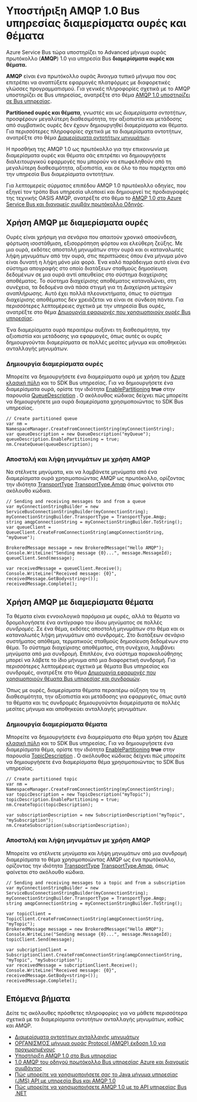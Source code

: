 <properties 
    pageTitle="Υποστήριξη AMQP 1.0 για Bus υπηρεσίας διαμερίσματα ουρές και θέματα | Microsoft Azure" 
    description="Μάθετε πώς να χρησιμοποιείτε τις ουρές για προχωρημένους μήνυμα ουράς Protocol (AMQP) 1.0 με υπηρεσία Bus διαμερίσματα και θέματα." 
    services="service-bus" 
    documentationCenter=".net" 
    authors="hillaryc" 
    manager="timlt" 
    editor=""/>

<tags 
    ms.service="service-bus" 
    ms.workload="na" 
    ms.tgt_pltfrm="na" 
    ms.devlang="multiple" 
    ms.topic="article" 
    ms.date="10/14/2016" 
    ms.author="hillaryc;sethm"/>

# <a name="amqp-10-support-for-service-bus-partitioned-queues-and-topics"></a>Υποστήριξη AMQP 1.0 Bus υπηρεσίας διαμερίσματα ουρές και θέματα 

Azure Service Bus τώρα υποστηρίζει το Advanced μήνυμα ουράς πρωτόκολλο (**AMQP**) 1.0 για υπηρεσία Bus **διαμερίσματα ουρές και θέματα.**

**AMQP** είναι ένα πρωτόκολλο ουράς Άνοιγμα τυπικό μήνυμα που σας επιτρέπει να αναπτύξετε εφαρμογές πλατφόρμες με διαφορετικές γλώσσες προγραμματισμού. Για γενικές πληροφορίες σχετικά με το AMQP υποστηρίζει σε Bus υπηρεσίας, ανατρέξτε στο θέμα [AMQP 1.0 υποστηρίζει σε Bus υπηρεσίας](service-bus-amqp-overview.md).

**Partitioned ουρές και θέματα**, γνωστές και ως *διαμερίσματα οντοτήτων*, προσφέρουν μεγαλύτερη διαθεσιμότητα, την αξιοπιστία και μετάδοσης από συμβατικός ουρές δεν έχουν δημιουργηθεί διαμερίσματα και θέματα. Για περισσότερες πληροφορίες σχετικά με τα διαμερίσματα οντοτήτων, ανατρέξτε στο θέμα [Διαμερίσματα οντοτήτων μηνυμάτων](service-bus-partitioning.md).

Η προσθήκη της AMQP 1.0 ως πρωτόκολλο για την επικοινωνία με διαμερίσματα ουρές και θέματα σάς επιτρέπει να δημιουργήσετε διαλειτουργικού εφαρμογές που μπορούν να επωφεληθούν από τη μεγαλύτερη διαθεσιμότητα, αξιοπιστία, και σε όλο το που παρέχεται από την υπηρεσία Bus διαμερίσματα οντοτήτων.

Για λεπτομερείς σύρματος επιπέδου AMQP 1.0 πρωτόκολλο οδηγίες, που εξηγεί τον τρόπο Bus υπηρεσία υλοποιεί και δημιουργεί τις προδιαγραφές της τεχνικής OASIS AMQP, ανατρέξτε στο θέμα το [AMQP 1.0 στο Azure Service Bus και διανομείς συμβάν πρωτόκολλο Οδηγός](service-bus-amqp-protocol-guide.md).    

## <a name="use-amqp-with-partitioned-queues"></a>Χρήση AMQP με διαμερίσματα ουρές

Ουρές είναι χρήσιμη για σενάρια που απαιτούν χρονικό αποσύνδεση, φόρτωση ισοστάθμιση, εξισορρόπηση φόρτου και ελεύθερη ζεύξης. Με μια ουρά, εκδότες αποστολή μηνυμάτων στην ουρά και οι καταναλωτές λήψη μηνυμάτων από την ουρά, στις περιπτώσεις όπου ένα μήνυμα μόνο είναι δυνατή η λήψη μόνο μία φορά. Ένα καλό παράδειγμα αυτό είναι ένα σύστημα απογραφής στο οποίο διατάξεων σταθμούς δημοσίευση δεδομένων σε μια ουρά αντί απευθείας στο σύστημα διαχείρισης αποθέματος. Το σύστημα διαχείρισης αποθέματος καταναλώνει, στη συνέχεια, τα δεδομένα ανά πάσα στιγμή για τη Διαχείριση μετοχών αναπλήρωσης. Αυτό έχει πολλά πλεονεκτήματα, όπως το σύστημα διαχείρισης αποθέματος δεν χρειάζεται να είναι σε σύνδεση πάντα. Για περισσότερες λεπτομέρειες σχετικά με την υπηρεσία Bus ουρές, ανατρέξτε στο θέμα [Δημιουργία εφαρμογές που χρησιμοποιούν ουρές Bus υπηρεσίας](service-bus-create-queues.md). 

Ένα διαμερίσματα ουρά περαιτέρω αυξάνει τη διαθεσιμότητα, την αξιοπιστία και μετάδοσης για εφαρμογές, όπως αυτές οι ουρές δημιουργούνται διαμερίσματα σε πολλές μεσίτες μήνυμα και αποθηκεύει ανταλλαγής μηνυμάτων.     

### <a name="create-partitioned-queues"></a>Δημιουργία διαμερίσματα ουρές

Μπορείτε να δημιουργήσετε ένα διαμερίσματα ουρά με χρήση του [Azure κλασική πύλη][] και το SDK Bus υπηρεσίας. Για να δημιουργήσετε ένα διαμερίσματα ουρά, ορίστε την ιδιότητα [EnablePartitioning](https://msdn.microsoft.com/library/azure/microsoft.servicebus.messaging.queuedescription.enablepartitioning.aspx) **true** στην παρουσία [QueueDescription](https://msdn.microsoft.com/library/azure/microsoft.servicebus.messaging.queuedescription.aspx) . Ο ακόλουθος κώδικας δείχνει πώς μπορείτε να δημιουργήσετε μια ουρά διαμερίσματα χρησιμοποιώντας το SDK Bus υπηρεσίας. 
 
```
// Create partitioned queue
var nm = NamespaceManager.CreateFromConnectionString(myConnectionString);
var queueDescription = new QueueDescription("myQueue");
queueDescription.EnablePartitioning = true;
nm.CreateQueue(queueDescription);
```

### <a name="send-and-receive-messages-using-amqp"></a>Αποστολή και λήψη μηνυμάτων με χρήση AMQP

Να στέλνετε μηνύματα, και να λαμβάνετε μηνύματα από ένα διαμερίσματα ουρά χρησιμοποιώντας AMQP ως πρωτόκολλο, ορίζοντας την ιδιότητα [TransportType](https://msdn.microsoft.com/library/azure/microsoft.servicebus.servicebusconnectionstringbuilder.transporttype.aspx) [TransportType.Amqp](https://msdn.microsoft.com/library/azure/microsoft.servicebus.messaging.transporttype.aspx) όπως φαίνεται στο ακόλουθο κώδικα.  

```
// Sending and receiving messages to and from a queue
var myConnectionStringBuilder = new ServiceBusConnectionStringBuilder(myConnectionString);
myConnectionStringBuilder.TransportType = TransportType.Amqp;
string amqpConnectionString = myConnectionStringBuilder.ToString();
var queueClient = QueueClient.CreateFromConnectionString(amqpConnectionString, "myQueue");

BrokeredMessage message = new BrokeredMessage("Hello AMQP");
Console.WriteLine("Sending message {0}...", message.MessageId);
queueClient.Send(message);

var receivedMessage = queueClient.Receive();
Console.WriteLine("Received message: {0}", receivedMessage.GetBody<string>());
receivedMessage.Complete();
```

## <a name="use-amqp-with-partitioned-topics"></a>Χρήση AMQP με διαμερίσματα θέματα

Τα θέματα είναι εννοιολογικά παρόμοια με ουρές, αλλά τα θέματα να δρομολογήσετε ένα αντίγραφο του ίδιου μηνύματος σε πολλές *συνδρομές*. Σε ένα θέμα, εκδότες αποστολή μηνυμάτων στο θέμα και οι καταναλωτές λήψη μηνυμάτων από συνδρομές. Στο διατάξεων σενάριο συστήματος απόθεμα, τερματικούς σταθμούς δημοσίευση δεδομένων στο θέμα. Το σύστημα διαχείρισης αποθέματος, στη συνέχεια, λαμβάνει μηνύματα από μια συνδρομή. Επιπλέον, ένα σύστημα παρακολούθησης μπορεί να λάβετε το ίδιο μήνυμα από μια διαφορετική συνδρομή. Για περισσότερες λεπτομέρειες σχετικά με θέματα Bus υπηρεσίας και συνδρομές, ανατρέξτε στο θέμα [Δημιουργία εφαρμογές που χρησιμοποιούν θέματα Bus υπηρεσίας και συνδρομών](service-bus-create-topics-subscriptions.md). 

Όπως με ουρές, διαμερίσματα θέματα περαιτέρω αύξηση του τη διαθεσιμότητα, την αξιοπιστία και μετάδοσης για εφαρμογές, όπως αυτά τα θέματα και τις συνδρομές δημιουργούνται διαμερίσματα σε πολλές μεσίτες μήνυμα και αποθηκεύει ανταλλαγής μηνυμάτων. 

### <a name="create-partitioned-topics"></a>Δημιουργία διαμερίσματα θέματα

Μπορείτε να δημιουργήσετε ένα διαμερίσματα στο θέμα χρήση του [Azure κλασική πύλη][] και το SDK Bus υπηρεσίας. Για να δημιουργήσετε ένα διαμερίσματα θέμα, ορίστε την ιδιότητα [EnablePartitioning](https://msdn.microsoft.com/library/azure/microsoft.servicebus.messaging.topicdescription.enablepartitioning.aspx) **true** στην παρουσία [TopicDescription](https://msdn.microsoft.com/library/azure/microsoft.servicebus.messaging.topicdescription.aspx) . Ο ακόλουθος κώδικας δείχνει πώς μπορείτε να δημιουργήσετε ένα διαμερίσματα θέμα χρησιμοποιώντας το SDK Bus υπηρεσίας.
    
```
// Create partitioned topic
var nm = NamespaceManager.CreateFromConnectionString(myConnectionString);
var topicDescription = new TopicDescription("myTopic");
topicDescription.EnablePartitioning = true;
nm.CreateTopic(topicDescription);

var subscriptionDescription = new SubscriptionDescription("myTopic", "mySubscription");
nm.CreateSubscription(subscriptionDescription);
```

### <a name="send-and-receive-messages-using-amqp"></a>Αποστολή και λήψη μηνυμάτων με χρήση AMQP

Μπορείτε να στέλνετε μηνύματα και λήψη μηνυμάτων από μια συνδρομή διαμερίσματα το θέμα χρησιμοποιώντας AMQP ως ένα πρωτόκολλο, ορίζοντας την ιδιότητα [TransportType](https://msdn.microsoft.com/library/azure/microsoft.servicebus.servicebusconnectionstringbuilder.transporttype.aspx) [TransportType.Amqp](https://msdn.microsoft.com/library/azure/microsoft.servicebus.messaging.transporttype.aspx), όπως φαίνεται στο ακόλουθο κώδικα.  

```
// Sending and receiving messages to a topic and from a subscription
var myConnectionStringBuilder = new ServiceBusConnectionStringBuilder(myConnectionString);
myConnectionStringBuilder.TransportType = TransportType.Amqp;
string amqpConnectionString = myConnectionStringBuilder.ToString();
    
var topicClient = TopicClient.CreateFromConnectionString(amqpConnectionString, "myTopic");
BrokeredMessage message = new BrokeredMessage("Hello AMQP");
Console.WriteLine("Sending message {0}...", message.MessageId);
topicClient.Send(message);
    
var subcriptionClient = SubscriptionClient.CreateFromConnectionString(amqpConnectionString, "myTopic", "mySubscription");
var receivedMessage = subcriptionClient.Receive();
Console.WriteLine("Received message: {0}", receivedMessage.GetBody<string>());
receivedMessage.Complete();
```

## <a name="next-steps"></a>Επόμενα βήματα

Δείτε τις ακόλουθες πρόσθετες πληροφορίες για να μάθετε περισσότερα σχετικά με τα διαμερίσματα οντοτήτων ανταλλαγής μηνυμάτων, καθώς και AMQP.

*    [Διαμερίσματα οντοτήτων ανταλλαγής μηνυμάτων](service-bus-partitioning.md)
*    [ΟΡΓΑΝΙΣΜΌΣ μήνυμα ουράς Protocol (AMQP) έκδοση 1.0 για προχωρημένους](http://docs.oasis-open.org/amqp/core/v1.0/os/amqp-core-complete-v1.0-os.pdf)
*    [Υποστήριξη AMQP 1.0 στο Bus υπηρεσίας](service-bus-amqp-overview.md)
*    [1.0 AMQP του οδηγού πρωτόκολλο Bus υπηρεσίας Azure και διανομείς συμβάντος](service-bus-amqp-protocol-guide.md)
*    [Πώς μπορείτε να χρησιμοποιήσετε σας το Java μήνυμα υπηρεσίας (JMS) API με υπηρεσία Bus και AMQP 1.0](service-bus-java-how-to-use-jms-api-amqp.md)
*    [Πώς μπορείτε να χρησιμοποιήσετε AMQP 1.0 με το API υπηρεσίας Bus .NET](service-bus-dotnet-advanced-message-queuing.md)

[Azure κλασική πύλη]: http://manage.windowsazure.com
